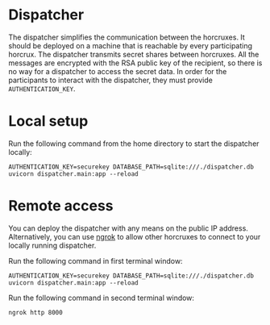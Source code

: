 # Dispatcher

The dispatcher simplifies the communication between the horcruxes.
It should be deployed on a machine that is reachable by every participating horcrux.
The dispatcher transmits secret shares between horcruxes.
All the messages are encrypted with the RSA public key of the recipient, so there is no way for a dispatcher to access the secret data.
In order for the participants to interact with the dispatcher, they must provide `AUTHENTICATION_KEY`.

# Local setup

Run the following command from the home directory to start the dispatcher locally:
```shell script
AUTHENTICATION_KEY=securekey DATABASE_PATH=sqlite:///./dispatcher.db uvicorn dispatcher.main:app --reload
```

# Remote access

You can deploy the dispatcher with any means on the public IP address. Alternatively, you can use [ngrok](https://ngrok.com/)
to allow other horcruxes to connect to your locally running dispatcher.

Run the following command in first terminal window:
```shell script
AUTHENTICATION_KEY=securekey DATABASE_PATH=sqlite:///./dispatcher.db uvicorn dispatcher.main:app --reload
```

Run the following command in second terminal window:
```shell script
ngrok http 8000
```
